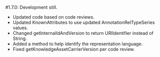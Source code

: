 #1.7.0: 
Development still.
* Updated code based on code reviews.
* Updated KnownAttributes to use updated AnnotationRelTypeSeries values.
* Changed getInternalIdAndVersion to return URIIdentifier instead of String.
* Added a method to help identify the representation language.
* Fixed getKnowledgeAssetCarrierVersion per code review.